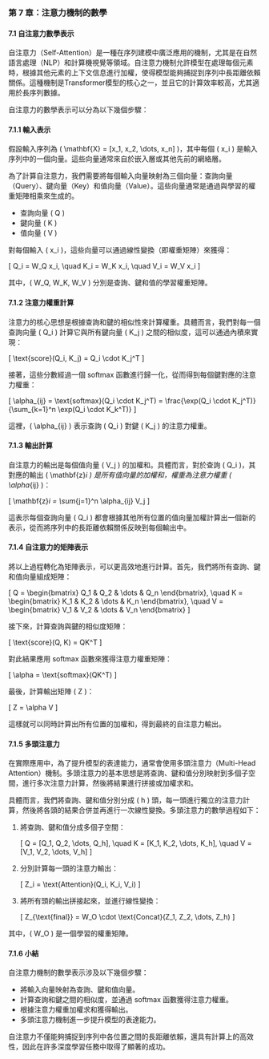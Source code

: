 ### **第 7 章：注意力機制的數學**

#### **7.1 自注意力數學表示**

自注意力（Self-Attention）是一種在序列建模中廣泛應用的機制，尤其是在自然語言處理（NLP）和計算機視覺等領域。自注意力機制允許模型在處理每個元素時，根據其他元素的上下文信息進行加權，使得模型能夠捕捉到序列中長距離依賴關係。這種機制是Transformer模型的核心之一，並且它的計算效率較高，尤其適用於長序列數據。

自注意力的數學表示可以分為以下幾個步驟：

#### **7.1.1 輸入表示**

假設輸入序列為 \( \mathbf{X} = [x_1, x_2, \dots, x_n] \)，其中每個 \( x_i \) 是輸入序列中的一個向量。這些向量通常來自於嵌入層或其他先前的網絡層。

為了計算自注意力，我們需要將每個輸入向量映射為三個向量：查詢向量（Query）、鍵向量（Key）和值向量（Value）。這些向量通常是通過與學習的權重矩陣相乘來生成的。

- 查詢向量 \( Q \)
- 鍵向量 \( K \)
- 值向量 \( V \)

對每個輸入 \( x_i \)，這些向量可以通過線性變換（即權重矩陣）來獲得：

\[
Q_i = W_Q x_i, \quad K_i = W_K x_i, \quad V_i = W_V x_i
\]

其中，\( W_Q, W_K, W_V \) 分別是查詢、鍵和值的學習權重矩陣。

#### **7.1.2 注意力權重計算**

注意力的核心思想是根據查詢和鍵的相似性來計算權重。具體而言，我們對每一個查詢向量 \( Q_i \) 計算它與所有鍵向量 \( K_j \) 之間的相似度，這可以通過內積來實現：

\[
\text{score}(Q_i, K_j) = Q_i \cdot K_j^T
\]

接著，這些分數經過一個 softmax 函數進行歸一化，從而得到每個鍵對應的注意力權重：

\[
\alpha_{ij} = \text{softmax}(Q_i \cdot K_j^T) = \frac{\exp(Q_i \cdot K_j^T)}{\sum_{k=1}^n \exp(Q_i \cdot K_k^T)}
\]

這裡，\( \alpha_{ij} \) 表示查詢 \( Q_i \) 對鍵 \( K_j \) 的注意力權重。

#### **7.1.3 輸出計算**

自注意力的輸出是每個值向量 \( V_j \) 的加權和。具體而言，對於查詢 \( Q_i \)，其對應的輸出 \( \mathbf{z}_i \) 是所有值向量的加權和，權重為注意力權重 \( \alpha_{ij} \)：

\[
\mathbf{z}_i = \sum_{j=1}^n \alpha_{ij} V_j
\]

這表示每個查詢向量 \( Q_i \) 都會根據其他所有位置的值向量加權計算出一個新的表示，從而將序列中的長距離依賴關係反映到每個輸出中。

#### **7.1.4 自注意力的矩陣表示**

將以上過程轉化為矩陣表示，可以更高效地進行計算。首先，我們將所有查詢、鍵和值向量組成矩陣：

\[
Q = \begin{bmatrix} Q_1 & Q_2 & \dots & Q_n \end{bmatrix}, \quad K = \begin{bmatrix} K_1 & K_2 & \dots & K_n \end{bmatrix}, \quad V = \begin{bmatrix} V_1 & V_2 & \dots & V_n \end{bmatrix}
\]

接下來，計算查詢與鍵的相似度矩陣：

\[
\text{score}(Q, K) = QK^T
\]

對此結果應用 softmax 函數來獲得注意力權重矩陣：

\[
\alpha = \text{softmax}(QK^T)
\]

最後，計算輸出矩陣 \( Z \)：

\[
Z = \alpha V
\]

這樣就可以同時計算出所有位置的加權和，得到最終的自注意力輸出。

#### **7.1.5 多頭注意力**

在實際應用中，為了提升模型的表達能力，通常會使用多頭注意力（Multi-Head Attention）機制。多頭注意力的基本思想是將查詢、鍵和值分別映射到多個子空間，進行多次注意力計算，然後將結果進行拼接或加權求和。

具體而言，我們將查詢、鍵和值分別分成 \( h \) 頭，每一頭進行獨立的注意力計算，然後將各頭的結果合併並再進行一次線性變換。多頭注意力的數學過程如下：

1. 將查詢、鍵和值分成多個子空間：
   
   \[
   Q = [Q_1, Q_2, \dots, Q_h], \quad K = [K_1, K_2, \dots, K_h], \quad V = [V_1, V_2, \dots, V_h]
   \]

2. 分別計算每一頭的注意力輸出：
   
   \[
   Z_i = \text{Attention}(Q_i, K_i, V_i)
   \]

3. 將所有頭的輸出拼接起來，並進行線性變換：

   \[
   Z_{\text{final}} = W_O \cdot \text{Concat}(Z_1, Z_2, \dots, Z_h)
   \]

其中，\( W_O \) 是一個學習的權重矩陣。

#### **7.1.6 小結**

自注意力機制的數學表示涉及以下幾個步驟：
- 將輸入向量映射為查詢、鍵和值向量。
- 計算查詢和鍵之間的相似度，並通過 softmax 函數獲得注意力權重。
- 根據注意力權重加權求和獲得輸出。
- 多頭注意力機制進一步提升模型的表達能力。

自注意力不僅能夠捕捉到序列中各位置之間的長距離依賴，還具有計算上的高效性，因此在許多深度學習任務中取得了顯著的成功。